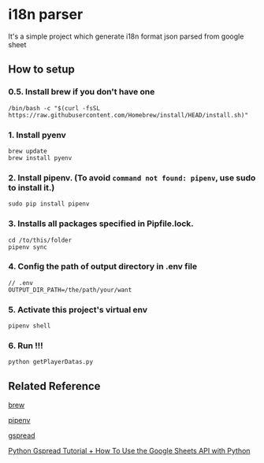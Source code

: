 # i18n parser
It's a simple project which generate i18n format json parsed from google sheet 

## How to setup

### 0.5. Install brew if you don't have one
```
/bin/bash -c "$(curl -fsSL https://raw.githubusercontent.com/Homebrew/install/HEAD/install.sh)"
```

### 1. Install pyenv
```
brew update
brew install pyenv
```

### 2. Install pipenv. (To avoid `command not found: pipenv`, use sudo to install it.)
```
sudo pip install pipenv
```

### 3. Installs all packages specified in Pipfile.lock.
```
cd /to/this/folder
pipenv sync
```

### 4. Config the path of output directory in .env file
```
// .env
OUTPUT_DIR_PATH=/the/path/your/want
```
### 5. Activate this project's virtual env
```
pipenv shell
```

### 6. Run !!!
```
python getPlayerDatas.py
```


## Related Reference

[brew](https://brew.sh/index_zh-tw)

[pipenv](https://github.com/pypa/pipenv)

[gspread](https://gspread.readthedocs.io/en/latest/oauth2.html#service-account)

[Python Gspread Tutorial + How To Use the Google Sheets API with Python](https://www.youtube.com/watch?v=ddf5Z0aQPzY)